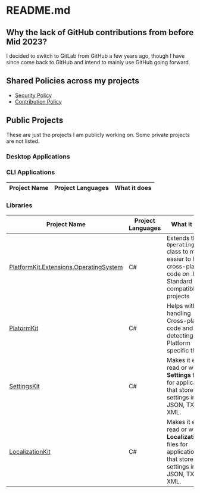 # README.md

## Why the lack of GitHub contributions from before Mid 2023?
I decided to switch to GitLab from GitHub a few years ago, though I have since come back to GitHub and intend to mainly use GitHub going forward.

## Shared Policies across my projects
* [Security Policy](https://github.com/alastairlundy/AlastairLundy/blob/main/SECURITY.md)
* [Contribution Policy](https://github.com/alastairlundy/AlastairLundy/blob/main/CONTRIBUTING.md)

## Public Projects
These are just the projects I am publicly working on. Some private projects are not listed.

### Desktop Applications

### CLI Applications
| Project Name | Project Languages | What it does | 
|-|-|-|


### Libraries
| Project Name | Project Languages | What it does | 
|-|-|-|
| [PlatformKit.Extensions.OperatingSystem](https://github.com/PlatformKitLibrary/PlatformKit.Extensions.OperatingSystem) | C# | Extends the ``OperatingSystem`` class to make it easier to handle cross-platform code on .NET Standard 2 compatible projects |
| [PlatormKit](https://github.com/alastairlundy/PlatformKit) | C# | Helps with handling Cross-platform code and detecting Platform specific things. |
| [SettingsKit](https://github.com/alastairlundy/SettingsKit) | C# | Makes it easy to read or write __Settings__ files for applications that store settings in JSON, TXT, or XML. |
| [LocalizationKit](https://github.com/alastairlundy/LocalizationKit) | C# | Makes it easy to read or write __Localization__ files for applications that store settings in JSON, TXT, or XML. |
